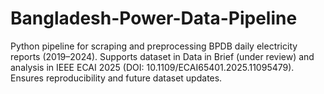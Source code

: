 # Bangladesh-Power-Data-Pipeline
Python pipeline for scraping and preprocessing BPDB daily electricity reports (2019–2024). Supports dataset in Data in Brief (under review) and analysis in IEEE ECAI 2025 (DOI: 10.1109/ECAI65401.2025.11095479). Ensures reproducibility and future dataset updates.
